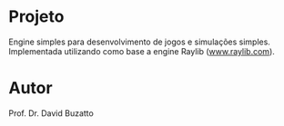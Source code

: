 # Projeto
 Engine simples para desenvolvimento de jogos e simulações simples. Implementada utilizando como base a engine Raylib (www.raylib.com).

# Autor
 Prof. Dr. David Buzatto
